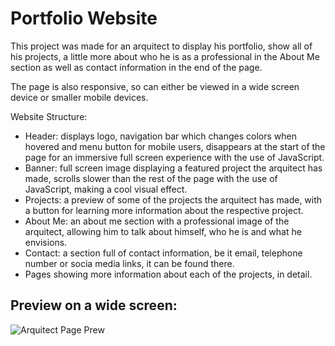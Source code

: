 # Portfolio Website
This project was made for an arquitect to display his portfolio, show all of his projects, a little more about who he is as a professional in the About Me section as well as contact information in the end of the page.

The page is also responsive, so can either be viewed in a wide screen device or smaller mobile devices.

Website Structure:

- Header: displays logo, navigation bar which changes colors when hovered and menu button for mobile users, disappears at the start of the page for an immersive full screen experience with the use of JavaScript.
- Banner: full screen image displaying a featured project the arquitect has made, scrolls slower than the rest of the page with the use of JavaScript, making a cool visual effect.
- Projects: a preview of some of the projects the arquitect has made, with a button for learning more information about the respective project.
- About Me: an about me section with a professional image of the arquitect, allowing him to talk about himself, who he is and what he envisions.
- Contact: a section full of contact information, be it email, telephone number or socia media links, it can be found there. 
- Pages showing more information about each of the projects, in detail.
## Preview on a wide screen:
![Arquitect Page Prew](https://cdn.discordapp.com/attachments/953366989634699314/959538771647397908/ArquitectWeb.png)
